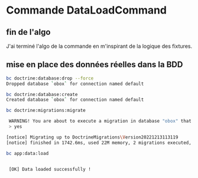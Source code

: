 # Commande DataLoadCommand

## fin de l'algo

J'ai terminé l'algo de la commande en m'inspirant de la logique des fixtures.

## mise en place des données réelles dans la BDD

```bash
bc doctrine:database:drop --force
Dropped database `obox` for connection named default
```

```bash
bc doctrine:database:create
Created database `obox` for connection named default
```


```bash
bc doctrine:migrations:migrate

 WARNING! You are about to execute a migration in database "obox" that could result in schema changes and data loss. Are you sure you wish to continue? (yes/no) [yes]:
 > yes

[notice] Migrating up to DoctrineMigrations\Version20221213113119
[notice] finished in 1742.6ms, used 22M memory, 2 migrations executed, 18 sql queries
```

```bash
bc app:data:load

                                                                                                                        
 [OK] Data loaded successfully !
```
